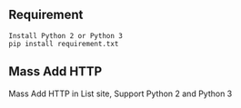 ## Requirement
```
Install Python 2 or Python 3
pip install requirement.txt
```

## Mass Add HTTP
Mass Add HTTP in List site, Support Python 2 and Python 3
